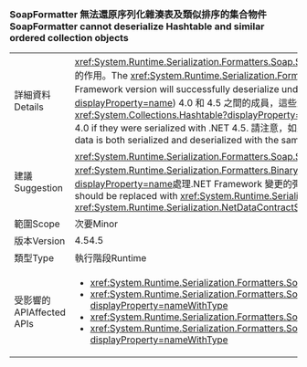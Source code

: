 ### <a name="soapformatter-cannot-deserialize-hashtable-and-similar-ordered-collection-objects"></a><span data-ttu-id="63699-101">SoapFormatter 無法還原序列化雜湊表及類似排序的集合物件</span><span class="sxs-lookup"><span data-stu-id="63699-101">SoapFormatter cannot deserialize Hashtable and similar ordered collection objects</span></span>

|   |   |
|---|---|
|<span data-ttu-id="63699-102">詳細資料</span><span class="sxs-lookup"><span data-stu-id="63699-102">Details</span></span>|<span data-ttu-id="63699-103"><xref:System.Runtime.Serialization.Formatters.Soap.SoapFormatter?displayProperty=name>保證物件序列化在一個.NET Framework 版本將會成功還原序列化的不同版本的作用。</span><span class="sxs-lookup"><span data-stu-id="63699-103">The <xref:System.Runtime.Serialization.Formatters.Soap.SoapFormatter?displayProperty=name> does not guarantee that objects serialized under one .NET Framework version will successfully deserialize under a different version.</span></span> <span data-ttu-id="63699-104">具體來說，某些已排序集合 (例如<xref:System.Collections.Hashtable?displayProperty=name>) 4.0 和 4.5 之間的成員，這些型別的物件無法還原序列化.NET 4.0 如果序列化.NET 4.5 加入。</span><span class="sxs-lookup"><span data-stu-id="63699-104">Specifically, some ordered collections (like <xref:System.Collections.Hashtable?displayProperty=name>) added members between 4.0 and 4.5 such that objects of these types cannot deserialize with .NET 4.0 if they were serialized with .NET 4.5.</span></span> <span data-ttu-id="63699-105">請注意，如果序列化資料以相同的 .NET Framework 版本序列化和還原序列化，就不會發生任何問題。</span><span class="sxs-lookup"><span data-stu-id="63699-105">Note that if the serialized data is both serialized and deserialized with the same .NET Framework version, no issue will occur.</span></span>|
|<span data-ttu-id="63699-106">建議</span><span class="sxs-lookup"><span data-stu-id="63699-106">Suggestion</span></span>|<span data-ttu-id="63699-107"><xref:System.Runtime.Serialization.Formatters.Soap.SoapFormatter?displayProperty=name> 應該取代成序列化<xref:System.Runtime.Serialization.Formatters.Binary.BinaryFormatter?displayProperty=name>序列化或<xref:System.Runtime.Serialization.NetDataContractSerializer?displayProperty=name>處理.NET Framework 變更的彈性。</span><span class="sxs-lookup"><span data-stu-id="63699-107"><xref:System.Runtime.Serialization.Formatters.Soap.SoapFormatter?displayProperty=name> serialization should be replaced with <xref:System.Runtime.Serialization.Formatters.Binary.BinaryFormatter?displayProperty=name> serialization or <xref:System.Runtime.Serialization.NetDataContractSerializer?displayProperty=name> to be resilient to .NET Framework changes.</span></span>|
|<span data-ttu-id="63699-108">範圍</span><span class="sxs-lookup"><span data-stu-id="63699-108">Scope</span></span>|<span data-ttu-id="63699-109">次要</span><span class="sxs-lookup"><span data-stu-id="63699-109">Minor</span></span>|
|<span data-ttu-id="63699-110">版本</span><span class="sxs-lookup"><span data-stu-id="63699-110">Version</span></span>|<span data-ttu-id="63699-111">4.5</span><span class="sxs-lookup"><span data-stu-id="63699-111">4.5</span></span>|
|<span data-ttu-id="63699-112">類型</span><span class="sxs-lookup"><span data-stu-id="63699-112">Type</span></span>|<span data-ttu-id="63699-113">執行階段</span><span class="sxs-lookup"><span data-stu-id="63699-113">Runtime</span></span>|
|<span data-ttu-id="63699-114">受影響的 API</span><span class="sxs-lookup"><span data-stu-id="63699-114">Affected APIs</span></span>|<ul><li><xref:System.Runtime.Serialization.Formatters.Soap.SoapFormatter.Serialize(System.IO.Stream,System.Object)?displayProperty=nameWithType></li><li><xref:System.Runtime.Serialization.Formatters.Soap.SoapFormatter.Serialize(System.IO.Stream,System.Object,System.Runtime.Remoting.Messaging.Header[])?displayProperty=nameWithType></li><li><xref:System.Runtime.Serialization.Formatters.Soap.SoapFormatter.Deserialize(System.IO.Stream)?displayProperty=nameWithType></li><li><xref:System.Runtime.Serialization.Formatters.Soap.SoapFormatter.Deserialize(System.IO.Stream,System.Runtime.Remoting.Messaging.HeaderHandler)?displayProperty=nameWithType></li></ul>|


